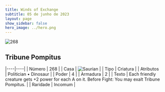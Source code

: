 ```yaml
---
title: Winds of Exchange
subtitle: 05 de junho de 2023
layout: page
show_sidebar: false
hero_image: ../hero.png
---
```


![268](https://mastervault-storage-prod.s3.amazonaws.com/media/card_front/en/600_268_b47f6ec26fd5_en.png)


## Tribune Pompitus

|----|----|
| Número | 268 |
| Casa | ![Saurian](https://archonarcana.com/images/thumb/9/9e/Saurian_P.png/22px-Saurian_P.png "Sauro") |
| Tipo | Criatura |
| Atributos | Politician • Dinosaur |
| Poder | 4 |
| Armadura | 2 |
| Texto | Each friendly creature gets +2 power for each A on it. Before Fight: You may exalt Tribune Pompitus.  |
| Raridade | Incomum |
